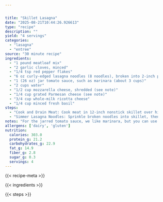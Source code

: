 ```yaml
---


title: "Skillet Lasagna"
date: "2025-08-21T10:44:26.926613"
type: "recipe"
description: ""
yield: "4 servings"
categories:
  - "lasagna"
  - "entree"
source: "30 minute recipe"
ingredients:
  - "1 pound meatloaf mix"
  - "2 garlic cloves, minced"
  - "1/4 tsp red pepper flakes"
  - "6 oz curly-edged lasagna noodles (8 noodles), broken into 2-inch pieces"
  - "1 (26 oz) jar tomato sauce, such as marinara (about 3 cups)"
  - "2 cups water"
  - "1/2 cup mozzarella cheese, shredded (see note)"
  - "1/4 cup grated Parmesan cheese (see note)"
  - "3/4 cup whole-milk ricotta cheese"
  - "1/4 cup minced fresh basil"
steps:
  - "Cook and Drain Meat: Cook meat in 12-inch nonstick skillet over high heat, breaking it into pieces with wooden spoon, until fat renders, 3 to 5 minutes. Drain meat and return it to skillet. Saute Aromatics: Stir in garlic, pepper flakes, and 1/2 tsp salt and cook over medium-high heat until fragrant, about 30 seconds."
  - "Simmer Lasagna Noodles: Sprinkle broken noodles into skillet, then pour in tomato sauce and water over top. Cover and cook, stirring often and adjusting heat as needed to maintain vigorous simmer, until noodles are tender, about 20 minutes Substitute 1 pound hot or sweet Italian sausage, castings removed, for meatloaf mix. Add 1 red bell pepper, cored and chopped fine, to skillet with meat in step 1."
notes: "For the jarred tomato sauce, we like marinara, but you can use whatever type you like. Any brand of curly-edged lasagna noodles will work here, but do not use no-boil lasagna noodles. If the pasta is especially dry and shattery, you may need to add extra water to the skillet while the pasta cooks. If you can't find meatloaf mix, use 1/2 pound 85%lean ground beef and 1/2 pound ground pork. Like it spicy? Increase the amount of red pepper flakes up to 1 tsp To make things go even quicker, you can replace the mozzarella and Parmesan with 3/4 cup of shredded Italian cheese blend."
allergens: ['dairy', 'gluten']
nutrition:
  calories: 303.0
  protein_g: 21.2
  carbohydrates_g: 22.9
  fat_g: 14.9
  fiber_g: 2.8
  sugar_g: 0.3
  servings: 4
---
```


{{< recipe-meta >}}

{{< ingredients >}}

{{< steps >}}
